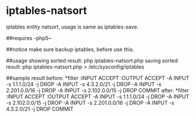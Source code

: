 # iptables-natsort

iptables entity natsort, usage is same as iptables-save.

##requires
-php5~

##notice
make sure backup iptables, before use this.

##usage
showing sorted result:
	php iptables-natsort.php
saving sorted result:
	php iptables-natsort.php > /etc/sysconfig/iptables

##sample result
before:
	*filter
	:INPUT ACCEPT
	:OUTPUT ACCEPT
	-A INPUT -s 1.1.1.0/24 -j DROP
	-A INPUT -s 4.3.2.0/21 -j DROP
	-A INPUT -s 2.201.0.0/16 -j DROP
	-A INPUT -s 2.102.0.0/15 -j DROP
	COMMIT
after:
	*filter
	:INPUT ACCEPT
	:OUTPUT ACCEPT
	-A INPUT -s 1.1.1.0/24 -j DROP
	-A INPUT -s 2.102.0.0/15 -j DROP
	-A INPUT -s 2.201.0.0/16 -j DROP
	-A INPUT -s 4.3.2.0/21 -j DROP
	COMMIT
